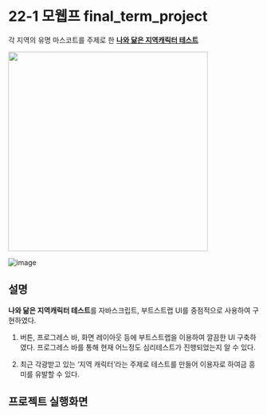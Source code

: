 # 22-1 모웹프 final_term_project

각 지역의 유명 마스코트를 주제로 한 [**나와 닮은 지역캐릭터 테스트**](https://mycharacter.netlify.app/)

<a href="https://mycharacter.netlify.app/">
<img src="https://user-images.githubusercontent.com/71385038/216827242-de24ef0f-a58b-4a74-9da3-c58a834279bb.png" width="400"/>
</a>

![image](https://user-images.githubusercontent.com/71385038/216827458-7120897d-627b-413c-a1d3-cd9ce03df4d3.png)



## 설명

**나와 닮은 지역캐릭터 테스트**를 자바스크립트, 부트스트랩 UI를 중점적으로 사용하여 구현하였다.

1. 버튼, 프로그레스 바, 화면 레이아웃 등에 부트스트랩을 이용하여 깔끔한 UI 구축하였다. 프로그레스 바를 통해 현재 어느정도 심리테스트가 진행되었는지 알 수 있다.

2. 최근 각광받고 있는 ‘지역 캐릭터’라는 주제로 테스트를 만들어 이용자로 하여금 흥미를 유발할 수 있다.




## 프로젝트 실행화면
